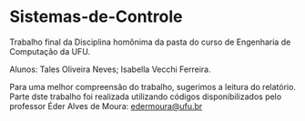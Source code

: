 # Sistemas-de-Controle
Trabalho final da Disciplina homônima da pasta do curso de Engenharia de Computação da UFU.

Alunos:
  Tales Oliveira Neves;
  Isabella Vecchi Ferreira.

Para uma melhor compreensão do trabalho, sugerimos a leitura do relatório.
Parte dste trabalho foi realizada utilizando códigos disponibilizados pelo professor Éder Alves de Moura: edermoura@ufu.br
